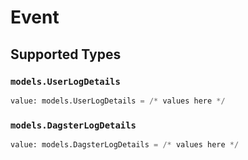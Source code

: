 # Event


## Supported Types

### `models.UserLogDetails`

```python
value: models.UserLogDetails = /* values here */
```

### `models.DagsterLogDetails`

```python
value: models.DagsterLogDetails = /* values here */
```

